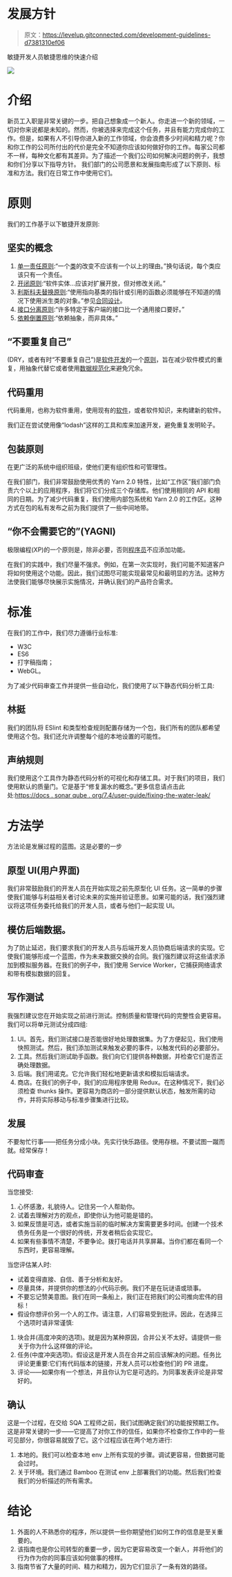 # 发展方针

> 原文：<https://levelup.gitconnected.com/development-guidelines-d7381310ef06>

敏捷开发人员敏捷思维的快速介绍

![](img/d08a780207dcb02ac183f91147aef13a.png)

# 介绍

新员工入职是非常关键的一步。把自己想象成一个新人。你走进一个新的领域，一切对你来说都是未知的。然而，你被选择来完成这个任务，并且有能力完成你的工作。但是，如果有人不引导你进入新的工作领域，你会浪费多少时间和精力呢？你和你工作的公司所付出的代价是完全不知道你应该如何做好你的工作。每家公司都不一样，每种文化都有其差异。为了描述一个我们公司如何解决问题的例子，我想和你们分享以下指导方针。
我们部门的公司愿景和发展指南形成了以下原则、标准和方法。我们在日常工作中使用它们。

# 原则

我们的工作基于以下敏捷开发原则:

## 坚实的概念

1.  [单一责任原则](https://en.wikipedia.org/wiki/Single-responsibility_principle):“一个[类](https://en.wikipedia.org/wiki/Class_(computer_programming))的改变不应该有一个以上的理由。”换句话说，每个类应该只有一个责任。
2.  [开闭原则](https://en.wikipedia.org/wiki/Open%E2%80%93closed_principle):“软件实体…应该对扩展开放，但对修改关闭。”
3.  [利斯科夫替换原则](https://en.wikipedia.org/wiki/Liskov_substitution_principle):“使用指向基类的指针或引用的函数必须能够在不知道的情况下使用派生类的对象。”参见[合同设计](https://en.wikipedia.org/wiki/Design_by_contract)。
4.  [接口分离原则](https://en.wikipedia.org/wiki/Interface_segregation_principle):“许多特定于客户端的接口比一个通用接口要好。”
5.  [依赖倒置原则](https://en.wikipedia.org/wiki/Dependency_inversion_principle):“依赖抽象，而非具体。”

## “不要重复自己”

(DRY，或者有时“不要重复自己”)是[软件开发](https://en.wikipedia.org/wiki/Software_development_process)的一个[原则](https://en.wikipedia.org/wiki/Principle#Principle_as_axiom_or_logical_fundament)，旨在减少软件模式的重复，用抽象代替它或者使用[数据规范化](https://en.wikipedia.org/wiki/Data_normalization)来避免冗余。

## 代码重用

代码重用，也称为软件重用，使用现有的[软件](https://en.wikipedia.org/wiki/Software)，或者软件知识，来构建新的软件。

我们正在尝试使用像“lodash”这样的工具和库来加速开发，避免重复发明轮子。

## 包装原则

在更广泛的系统中组织班级，使他们更有组织性和可管理性。

在我们部门，我们非常鼓励使用优秀的 Yarn 2.0 特性，比如“工作区”我们部门负责六个以上的应用程序，我们将它们分成三个存储库。他们使用相同的 API 和相同的日期。为了减少代码重复，我们使用内部包系统和 Yarn 2.0 的工作区。这种方式在包的私有发布之前为我们提供了一些中间地带。

## “你不会需要它的”(YAGNI)

极限编程(XP)的一个原则是，除非必要，否则[程序员](https://en.wikipedia.org/wiki/Programmer)不应添加功能。

在我们的实践中，我们尽量不强求。例如，在第一次实现时，我们可能不知道客户将如何使用这个功能。因此，我们试图尽可能实现最常见和最明显的方法。这种方法使我们能够尽快展示实施情况，并确认我们的产品符合需求。

# 标准

在我们的工作中，我们尽力遵循行业标准:

*   W3C
*   ES6
*   打字稿指南；
*   WebGL。

为了减少代码审查工作并提供一些自动化，我们使用了以下静态代码分析工具:

## 林挺

我们的团队将 ESlint 和类型检查规则配置存储为一个包，我们所有的团队都希望使用这个包。我们还允许调整每个组的本地设置的可能性。

## 声纳规则

我们使用这个工具作为静态代码分析的可视化和存储工具。对于我们的项目，我们使用默认的质量门。它是基于“修复漏水的概念。”更多信息请点击此处:[https://docs . sonar qube . org/7.4/user-guide/fixing-the-water-leak/](https://docs.sonarqube.org/7.4/user-guide/fixing-the-water-leak/)

# 方法学

方法论是发展过程的蓝图。这是必要的一步

## 原型 UI(用户界面)

我们非常鼓励我们的开发人员在开始实现之前先原型化 UI 任务。这一简单的步骤使我们能够与利益相关者讨论未来的实施并验证愿景。如果可能的话，我们强烈建议将这项任务委托给我们的开发人员，或者与他们一起实现 UI。

## 模仿后端数据。

为了防止延迟，我们要求我们的开发人员与后端开发人员协商后端请求的实现。它使我们能够形成一个蓝图，作为未来数据交换的合同。我们强烈建议将这些请求添加到模拟服务器。在我们的例子中，我们使用 Service Worker，它捕获网络请求和带有模拟数据的回复。

## 写作测试

我强烈建议您在开始实现之前进行测试。控制质量和管理代码的完整性会更容易。我们可以将单元测试分成四组:

1.  UI。首先，我们测试接口是否能很好地处理数据集。为了方便起见，我们使用快照测试。然后，我们添加测试来触发必要的事件，以触发代码的必要部分。
2.  工具。然后我们测试助手函数。我们向它们提供各种数据，并检查它们是否正确处理数据。
3.  后端。我们用诺克。它允许我们轻松地更新请求和模拟后端请求。
4.  商店。在我们的例子中，我们的应用程序使用 Redux。在这种情况下，我们必须检查 thunks 操作。更容易为商店的一部分提供默认状态，触发所需的动作，并将实际移动与标准步骤集进行比较。

## 发展

不要匆忙行事——把任务分成小块。先实行快乐路径。使用存根。不要试图一蹴而就。经常保存！

## 代码审查

当您接受:

1.  心怀感激，礼貌待人。记住另一个人帮助你。
2.  试着去理解对方的观点，即使你认为他可能是错的。
3.  如果反馈是可选，或者实施当前的临时解决方案需要更多时间。创建一个技术债务任务是一个很好的传统，开发者稍后会实现它。
4.  如果有些事情不清楚，不要争论。拨打电话并共享屏幕。当你们都在看同一个东西时，更容易理解。

当您评估某人时:

*   试着变得直接、自信、善于分析和友好。
*   尽量具体，并提供你的想法的小代码示例。我们不是在玩谜语或琐事。
*   不要忘记赞美意图。我们在同一条船上，我们正在把我们的公司推向宏伟的目标！
*   假设你想评价另一个人的工作。请注意，人们容易受到批评。因此，在选择三个选项时请非常谨慎:

1.  块合并(高度冲突的选项)。就是因为某种原因，合并公关不太好。请提供一些关于你为什么这样做的评论。
2.  任务(中度冲突选项)。假设这是开发人员在合并之前应该解决的问题。任务比评论更重要:它们有代码版本的链接，开发人员可以检查他们的 PR 进度。
3.  评论——如果你有一个想法，并且你认为它是可选的。为同事发表评论是非常好的。

## 确认

这是一个过程，在交给 SQA 工程师之前，我们试图确定我们的功能按预期工作。这是非常关键的一步——它提高了对你工作的信任，如果你不检查你工作中的一些可见部分，你很容易就毁了它。这个过程应该在两个地方进行:

1.  本地的。我们可以检查本地 env 上所有实现的步骤。调试更容易，但数据可能会过时。
2.  关于环境。我们通过 Bamboo 在测试 env 上部署我们的功能。然后我们检查我们的分析描述的所有需求。

# 结论

1.  外面的人不熟悉你的程序，所以提供一些你期望他们如何工作的信息是至关重要的。
2.  该指南也是你公司转型的重要一步，因为它更容易改变一个新人，并将他们的行为作为你的同事应该如何做事的榜样。
3.  指南节省了大量的时间、精力和精力，因为它们显示了一条有效的路径。